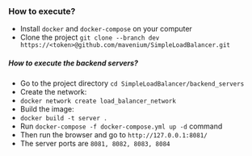 ### How to execute?
- Install `docker` and `docker-compose` on your computer
- Clone the project `git clone --branch dev https://<token>@github.com/mavenium/SimpleLoadBalancer.git`

##### How to execute the backend servers?
- Go to the project directory `cd SimpleLoadBalancer/backend_servers`
- Create the network:
- `docker network create load_balancer_network`
- Build the image:
- `docker build -t server .`
- Run `docker-compose -f docker-compose.yml up -d` command
- Then run the browser and go to `http://127.0.0.1:8081/`
- The server ports are `8081, 8082, 8083, 8084`